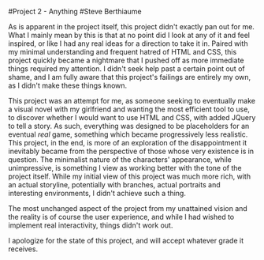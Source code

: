 #Project 2 - Anything
#Steve Berthiaume

As is apparent in the project itself, this project didn't exactly pan out for me. What I mainly mean by this is that at no point did I look at any of it and feel inspired, or like I had any real ideas for a direction to take it in. Paired with my minimal understanding and frequent hatred of HTML and CSS, this project quickly became a nightmare that I pushed off as more immediate things required my attention. I didn't seek help past a certain point out of shame, and I am fully aware that this project's failings are entirely my own, as I didn't make these things known.

This project was an attempt for me, as someone seeking to eventually make a visual novel with my girlfriend and wanting the most efficient tool to use, to discover whether I would want to use HTML and CSS, with added JQuery to tell a story. As such, everything was designed to be placeholders for an eventual *real* game, something which became progressively less realistic. This project, in the end, is more of an exploration of the disappointment it inevitably became from the perspective of those whose very existence is in question. The minimalist nature of the characters' appearance, while unimpressive, is something I view as working better with the tone of the project itself. While my initial view of this project was much more rich, with an actual storyline, potentially with branches, actual portraits and interesting environments,  I didn't achieve such a thing.

The most unchanged aspect of the project from my unattained vision and the reality is of course the user experience, and while I had wished to implement real interactivity, things didn't work out.

I apologize for the state of this project, and will accept whatever grade it receives. 

